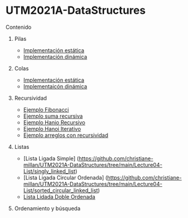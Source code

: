 # UTM2021A-DataStructures

Contenido

1. Pilas
   - [Implementación estática](https://github.com/christiane-millan/UTM2021A-DataStructures/tree/main/Lecture01-Stacks/stack_static)
   - [Implementación dinámica](https://github.com/christiane-millan/UTM2021A-DataStructures/tree/main/Lecture01-Stacks/stack_dinamic)

2. Colas
   - [Implementación estática](https://github.com/christiane-millan/UTM2021A-DataStructures/tree/main/Lecture02-Queue/static_queue)
   - [Implementaicón dinámica](https://github.com/christiane-millan/UTM2021A-DataStructures/tree/main/Lecture02-Queue/dinamic_queue)
  
3. Recursividad
   - [Ejemplo Fibonacci](https://github.com/christiane-millan/UTM2021A-DataStructures/tree/main/Lecture03-Recursive/fibonacci)
   - [Ejemplo suma recursiva](https://github.com/christiane-millan/UTM2021A-DataStructures/tree/main/Lecture03-Recursive/sum)
   - [Ejemplo Hanio Recursivo](https://github.com/christiane-millan/UTM2021A-DataStructures/tree/main/Lecture03-Recursive/Hanoi)
   - [Ejemplo Hanoi Iterativo](https://github.com/christiane-millan/UTM2021A-DataStructures/tree/main/Lecture03-Recursive/hanoi_iterative)
   - [Ejemplo arreglos con recursividad](https://github.com/christiane-millan/UTM2021A-DataStructures/tree/main/Lecture03-Recursive/arreglos)
4. Listas
   - [Lista Ligada Simple] (https://github.com/christiane-millan/UTM2021A-DataStructures/tree/main/Lecture04-List/singly_linked_list)
   - [Lista Ligada Circular Ordenada] (https://github.com/christiane-millan/UTM2021A-DataStructures/tree/main/Lecture04-List/sorted_circular_linked_list)
   - [Lista Lidada Doble Ordenada]()
5. Ordenamiento y búsqueda
